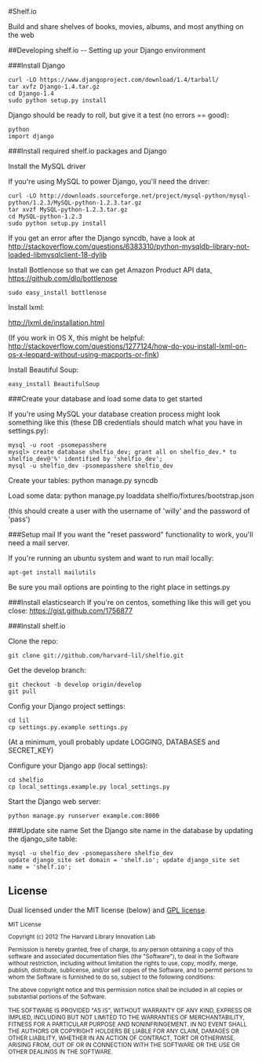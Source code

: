 #Shelf.io

Build and share shelves of books, movies, albums, and most anything on the web

##Developing shelf.io -- Setting up your Django environment

###Install Django

    curl -LO https://www.djangoproject.com/download/1.4/tarball/
    tar xvfz Django-1.4.tar.gz
    cd Django-1.4
    sudo python setup.py install

Django should be ready to roll, but give it a test (no errors == good):

    python
    import django

###Install required shelf.io packages and Django

Install the MySQL driver

If you're using MySQL to power Django, you'll need the driver:

    curl -LO http://downloads.sourceforge.net/project/mysql-python/mysql-python/1.2.3/MySQL-python-1.2.3.tar.gz
    tar xvzf MySQL-python-1.2.3.tar.gz
    cd MySQL-python-1.2.3
    sudo python setup.py install

If you get an error after the Django syncdb, have a look at http://stackoverflow.com/questions/6383310/python-mysqldb-library-not-loaded-libmysqlclient-18-dylib

Install Bottlenose so that we can get  Amazon Product API data, https://github.com/dlo/bottlenose

    sudo easy_install bottlenose

Install lxml:

http://lxml.de/installation.html

(If you work in OS X, this might be helpful: http://stackoverflow.com/questions/1277124/how-do-you-install-lxml-on-os-x-leopard-without-using-macports-or-fink)

Install Beautiful Soup:

    easy_install BeautifulSoup

###Create your database and load some data to get started

If you're using MySQL your database creation process might look something like this (these DB credentials should match what you have in settings.py):

    mysql -u root -psomepasshere
    mysql> create database shelfio_dev; grant all on shelfio_dev.* to shelfio_dev@'%' identified by 'shelfio_dev';
    mysql -u shelfio_dev -psomepasshere shelfio_dev

Create your tables:
    python manage.py syncdb

Load some data:
    python manage.py loaddata shelfio/fixtures/bootstrap.json

(this should create a user with the username of 'willy' and the password of 'pass')

###Setup mail
If you want the "reset password" functionality to work, you'll need a mail server.

If you're running an ubuntu system and want to run mail locally:

    apt-get install mailutils

Be sure you mail options are pointing to the right place in settings.py 

###Install elasticsearch
If you're on centos, something like this will get you close: https://gist.github.com/1756877

###Install shelf.io

Clone the repo:

    git clone git://github.com/harvard-lil/shelfio.git

Get the develop branch:

    git checkout -b develop origin/develop
    git pull

Config your Django project settings:

    cd lil
    cp settings.py.example settings.py

(At a minimum, youll probably update LOGGING, DATABASES and SECRET_KEY)

Configure your Django app (local settings):

    cd shelfio
    cp local_settings.example.py local_settings.py

Start the Django web server:

    python manage.py runserver example.com:8000

###Update site name
Set the Django site name in the database by updating the django_site table:

    mysql -u shelfio_dev -psomepasshere shelfio_dev
    update django_site set domain = 'shelf.io'; update django_site set name = 'shelf.io';

## License

Dual licensed under the MIT license (below) and [GPL license](http://www.gnu.org/licenses/gpl-3.0.html).

<small>
MIT License

Copyright (c) 2012 The Harvard Library Innovation Lab

Permission is hereby granted, free of charge, to any person obtaining a copy of this software and associated documentation files (the "Software"), to deal in the Software without restriction, including without limitation the rights to use, copy, modify, merge, publish, distribute, sublicense, and/or sell copies of the Software, and to permit persons to whom the Software is furnished to do so, subject to the following conditions:

The above copyright notice and this permission notice shall be included in all copies or substantial portions of the Software.

THE SOFTWARE IS PROVIDED "AS IS", WITHOUT WARRANTY OF ANY KIND, EXPRESS OR IMPLIED, INCLUDING BUT NOT LIMITED TO THE WARRANTIES OF MERCHANTABILITY, FITNESS FOR A PARTICULAR PURPOSE AND NONINFRINGEMENT. IN NO EVENT SHALL THE AUTHORS OR COPYRIGHT HOLDERS BE LIABLE FOR ANY CLAIM, DAMAGES OR OTHER LIABILITY, WHETHER IN AN ACTION OF CONTRACT, TORT OR OTHERWISE, ARISING FROM, OUT OF OR IN CONNECTION WITH THE SOFTWARE OR THE USE OR OTHER DEALINGS IN THE SOFTWARE.
</small>